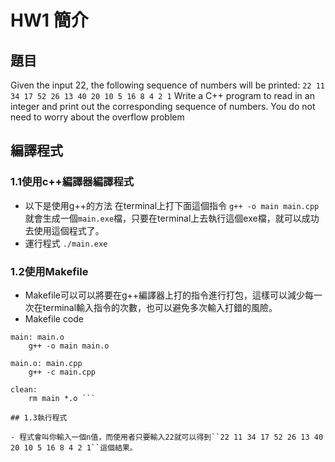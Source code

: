 # HW1 **簡介**

## 題目
Given the input 22, the following sequence of numbers will be printed: 
	``22 11 34 17 52 26 13 40 20 10 5 16 8 4 2 1``
Write a C++ program to read in an integer and print out the corresponding sequence of numbers. You do not need to worry about the overflow problem

## 編譯程式
### 1.1使用c++編譯器編譯程式
- 以下是使用g++的方法
在terminal上打下面這個指令
``g++ -o main main.cpp``
就會生成一個``main.exe``檔，只要在terminal上去執行這個exe檔，就可以成功去使用這個程式了。
- 運行程式
``./main.exe``
### 1.2使用Makefile
- Makefile可以可以將要在g++編譯器上打的指令進行打包，這樣可以減少每一次在terminal輸入指令的次數，也可以避免多次輸入打錯的風險。
- Makefile code
```
main: main.o
	g++ -o main main.o

main.o: main.cpp
	g++ -c main.cpp

clean:
	rm main *.o ```

## 1.3執行程式

- 程式會叫你輸入一個n值，而使用者只要輸入22就可以得到``22 11 34 17 52 26 13 40 20 10 5 16 8 4 2 1``這個結果。
